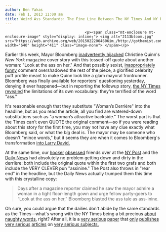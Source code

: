 ```yaml
---
author: Ben Yakas
date: Feb 1, 2013 11:00 am
title: Weird Ass Standards: The Fine Line Between The NY Times And NY Post
---
```


	
										<p><span class="mt-enclosure mt-enclosure-image" style="display: inline;"> <img alt="2113bloom.jpg" src="https://web.archive.org/web/20150222064606im_/http://gothamist.com/attachments/byakas/2113bloom.jpg" width="640" height="411" class="image-none"> </span></p>

<p>Earlier this week, Mayor Bloomberg <a href="https://web.archive.org/web/20150222064606/http://gothamist.com/2013/01/28/look_at_the_ass_on_her_stuff_bloomb.php">inadvertently hijacked</a> Christine Quinn&apos;s <em>New York</em> magazine cover story with this tossed-off quote about another woman: &quot;Look at the ass on her.&quot; And that possibly sexist, <a href="https://web.archive.org/web/20150222064606/http://gothamist.com/2013/01/29/bloombergs_ass_appreciation_chalked.php">inappropriately funny</a> comment overshadowed the rest of the piece, a glorified celebrity puff profile meant to make Quinn look like a glam mayoral frontrunner. Bloomberg was finally available for reporters&apos; questioning yesterday, denying it ever happened&#x2014;but in reporting the followup story, <a href="https://web.archive.org/web/20150222064606/http://www.nytimes.com/2013/02/01/nyregion/bloomberg-denies-commenting-on-womans-derriere.html?partner=rss&amp;emc=rss&amp;_r=0">the NY Times revealed</a> the limitations of its own vocabulary: they&apos;re terrified of the word &quot;ass.&quot;</p>

<p>It&apos;s reasonable enough that they substitute &quot;Woman&#x2019;s Derri&#xE8;re&quot; into the headline, but as you read the article, all you find are watered-down substitutions such as &quot;a woman&#x2019;s attractive backside.&quot; The worst part is that the Times can&apos;t even QUOTE the original comment&#x2014;so if you were reading about this story for the first time, you may not have any clue exactly what Bloomberg said, or what the <em>big</em> deal is. The mayor may be someone who doesn&apos;t &quot;mince words,&quot; but it seems they are when it comes to Bloomberg&apos;s transformation <a href="https://web.archive.org/web/20150222064606/http://www.youtube.com/watch?feature=player_embedded&amp;v=uuwCrQRoYwc">into Larry David.</a></p>

<p>At the same time, our <a href="https://web.archive.org/web/20150222064606/http://gothamist.com/2011/08/10/get_used_to_stock_market_volatility.php">hooker</a> <a href="https://web.archive.org/web/20150222064606/http://gothamist.com/2011/07/02/ny_post_dominique_strauss-kahns_acc.php#photo-1">obsessed</a> friends over at the <a href="https://web.archive.org/web/20150222064606/http://www.nypost.com/p/news/local/mayor_rebutts_derri_err_NGXoaOC6IFZBCH3xFMHRmM?utm_medium=rss&amp;utm_content=Local">NY Post</a> and the <a href="https://web.archive.org/web/20150222064606/http://www.nydailynews.com/new-york/bloomberg-denies-checking-ass-article-1.1252190">Daily News</a> had absolutely no problem getting down and dirty in the derri&#xE8;re: both include the original quote within the first two grafs and both include the VERY CLEVER pun &quot;assinine.&quot; The Post also throws in &quot;rear end&quot; in the headline, but the Daily News actually trumped them this time with this crystalline copy:</p>

<blockquote>Days after a magazine reporter claimed he saw the mayor admire a woman in a tight floor-length gown and urge fellow party-goers to &#x201C;Look at the ass on her,&#x201D; Bloomberg blasted the ass tale as ass-inine.</blockquote> 

<p>Oh sure, you could argue that the dailies don&apos;t abide by the same standards as the Times&#x2014;what&apos;s wrong with the NY Times being a bit precious <a href="https://web.archive.org/web/20150222064606/http://gothamist.com/2012/02/20/lets_count_the_ways_the_times_avoid.php">about naughty words</a>, right? After all, it is a <a href="https://web.archive.org/web/20150222064606/http://gothamist.com/2012/12/26/ny_times_a_bad_credit_score_is_like.php">very serious</a> <a href="https://web.archive.org/web/20150222064606/http://gothamist.com/2012/01/12/ny_times_asks_should_we_report_the.php">paper</a> that <a href="https://web.archive.org/web/20150222064606/http://gothamist.com/2012/11/18/ny_times_trys_on_thought_catalogue.php">only</a> <a href="https://web.archive.org/web/20150222064606/http://gothamist.com/2012/08/30/if_you_dont_have_a_chandelier_in_yo.php">publishes</a> <a href="https://web.archive.org/web/20150222064606/http://gothamist.com/2011/07/25/more_rich_kids_are_flying_private_p.php">very serious</a> <a href="https://web.archive.org/web/20150222064606/http://gothamist.com/2011/06/19/youre_not_rich_enough_to_read_the_n.php">articles</a> on <a href="https://web.archive.org/web/20150222064606/http://gothamist.com/2010/12/09/if_you_dont_hire_a_bartender_for_yo.php">very serious subjects.</a></p>					
										
									
				